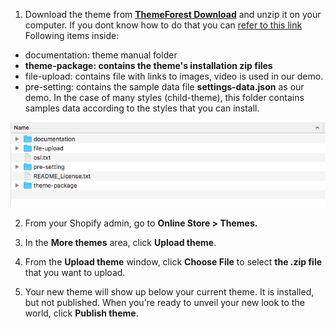 
1. Download the theme from [**ThemeForest Download**](https://themeforest.net/downloads) and unzip it on your computer. If you dont know how to do that you can [refer to this link](https://arenathemes.freshdesk.com/support/solutions/articles/6000177905-how-to-fix-shopify-theme-upload-error-arenathemes)
Following items inside:
 * documentation: theme manual folder
 * **theme-package: contains the theme's installation zip files**
 * file-upload: contains file with links to images, video is used in our demo.
 * pre-setting: contains the sample data file **settings-data.json** as our demo. In the case of many styles (child-theme), this folder contains samples data according to the styles that you can install.
  
  ![](/assets/pizzaro-file-unzip.png)

2. From your Shopify admin, go to **Online Store > Themes.**

3. In the **More themes** area, click **Upload theme**.

4. From the **Upload theme** window, click **Choose File** to select **the .zip file** that you want to upload.

5. Your new theme will show up below your current theme. It is installed, but not published. When you're ready to unveil your new look to the world, click **Publish theme**.



